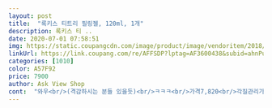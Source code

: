 ```yaml
---
layout: post 
title:  "록키스 티트리 필링젤, 120ml, 1개" 
description: 록키스 티 ..
date: 2020-07-01 07:58:51 
img: https://static.coupangcdn.com/image/product/image/vendoritem/2018/10/02/3000269606/77968b00-70f4-4016-8bc8-853bf9036ca5.jpg 
linkUrl: https://link.coupang.com/re/AFFSDP?lptag=AF3600438&subid=ahnPublicAsk&pageKey=197289&itemId=363472&vendorItemId=3000269606&traceid=V0-113-f404459ce38fac70 
categories: [1010] 
color: A57F92 
price: 7900 
author: Ask View Shop 
cont:  "와우<br/>(격감하시는 분들 있을듯)<br/>ㅋㅋㅋ<br/>가격7,820<br/>각질관리가 필요한 싯점인듯 합니다(<br/> -<br/> -)<br/>각질제거 세안용품 찾다가<br/>거칠함이 느껴져서<br/>겉에서 또르륵 흐르는 기분입니다<br/>겨울 지나면서 피부가 또 뒤집어져서<br/>결과는 대박!!<br/>결국 쿠팡으로 입장 했습니다<br/>결론은 대만족 입니다ㅎ<br/>경계를 하게 되더라고요<br/>계속 좋으면 남동생과<br/>구매가 많은 이유가 있네요<br/>구매하실때 도움되도록 상세히 적어볼께요<br/>구석 구석 꼼꼼하게<br/>굿굿<br/>그냥 물로 닦아봤어요<br/>그동안 각질 제거한다고<br/>그래서 1분? 조금 지났을거 같아<br/>그런데 넘 조금 짰나<br/>그런데 이 제품은<br/>그리고 이 제품이 미백작용도 하나 봅니다<br/>그리고 펌프 입구부분이 오픈되어 있다보니 필링은 매일매일 사용하지 않으니 앞쪽이 말라서 떡져있다가 뽱!!!하고 폭탄처럼 튀기기도 해서 펌프타입은 피했는데 이건 짜서 쓰는 타입이라 원하는 만큼만 눌러서 쓰니 좋네요<br/>그전에도 여기 루키스 제품이 그나마 피부에 자극없이 잘 맞는듯 싶어 가격도 매우 착한 장점을 바탕으로 검색하고 알아본 후 구매해 봤어요<br/>꼭 사용 합니다<br/>낮에 필링하고 외출 했더니<br/>내 얼굴인데도 만지기가ㅋㅋ<br/>대만족 하실 겁니다 (^^)/<br/>대체적으로 자극은 전혀 없습니다<br/>동물실험  하지 않고<br/>둘러보니 후기좋은 다른 제품도 많고<br/>때밀이로 닦으면 안되는걸 알면서도<br/>로션 바르고 계속 신기해서<br/>로션도 늦게 발랐는데<br/>롤링하면서 각질 제거하는 상품 이네요<br/>마개쪽에 은박지 벗겨내지도 않고 안나온다고<br/>매끈해졌더라고요♡.<br/>♡<br/>묵은 각질과 너폐물 정말 마일드하게 관리되네요<br/>문질 문질하면서도 느낀거지만<br/>물기 살짝 제거한 제 얼굴이<br/>물세안 <br/> ->물기 닦아내고 >그위에 발라<br/>미온수로 두번 헹궈내고 세안제는 별도로<br/>미온수로 씻어내고 얼굴을 만져보니<br/>별의 별 방법을 다 써 봤지만<br/>별평점도 대부분 5개인 이상품을 골라냈습니다<br/>볼이 불그레 한것이<br/>볼이랑 이마는 광이 날랑말랑<br/>불투명한 요제품이<br/>비누 살짝 묻혀 닦아내기도 해 봤구요<br/>사라졌네요 ㅎ<br/>사용법을 대충 보니<br/>사용은 오전보다 저녁에 하실것을<br/>살구맛사지 스크럽 클렌징폼<br/>상품에 적힌데로 순한 필링젤 이군요<br/>상품은 로켓배송으로 주문익일 오후에 받았고<br/>상품을 개봉 했습니다<br/>상품평이 좋아서 구매하고<br/>생각보다 필링이 잘 안된거 같아서<br/>샤워하며 머리도 감고 딴거하다가<br/>설마 이게 내각질들,,,(<br/> -<br/> -)<br/>성분도 천연유래를 사용하는 착한회사네요<br/>세게 문지른 두어곳만 붉은기가 살짝 보이고<br/>세면대로 엄청 떨어지네요ㅎㅎ<br/>손등에 우선 테스트겸 짜서 문질러보니 으아악막나와요 막 문질려져요 ㅋㅋㅋㅋㅋㅋㅋ<br/>손등에 짜보니<br/>손등에 테스트하고 이것저것 다른일 보는데 어디서 은으난 향기가 나길래 뭔가 했더니 필링젤 잔향이었어요<br/>스킨을 발라보니 쏙 스며들지 않고<br/>신경질만 내고 있다가<br/>실내에 머물렀음에도 집에 와서 보니<br/>쓰고나면 얼굴이  뽀얘지네요 ㅎㅎ<br/>쓰지 않았습니다<br/>씻고 나서 만져보니 정말 부드럽고 촉촉해졌어요<br/>알갱이 같은건 보이지 않습니다<br/>어떤제품이 좋은지 몰라 헤매다<br/>어마무시하게 문질러 지더니 흐르는 물에는 잘 안떨어져 나가고 슥슥 문지르며 닦으니 피부가 매끈해졌어요<br/>어마어마 합니다 ㅋ<br/>얼굴 만지다가 상품평 남겨요<br/>얼굴에 각질이 너무 많아져서 뾰루지가 생기는건지 왜 생기는건지 도통 모르겠는데 각질 제거를 해주면 뾰루지가 덜 날 수 있다기에 구매해봤어요<br/>얼굴에 문질 문질하고 세안했는데<br/>얼굴에 바르고 롤링 ,스타트 하자마자<br/>얼굴에 써보니 뻘겋게 안일어나는것 보니 순한 필링젤 맞다에 한표요!!굿입니다!!!<br/>얼굴에 있는 하얀 가루덩어리를?<br/>얼굴이 푸석푸석하고 까칠거리는 것이<br/>얼마 지나지 않아<br/>역시 막형성 인가 보군요ㅎ<br/>역시종류 다양하고 후기많고 ㅎ<br/>열심히 문질 문질했더니<br/>열심히 사영해서 얼굴 각질 걱정 없이 살아봐야겠네요<br/>올케에게 선물해도 좋겠어요^^<br/>와^◇^)b<br/>요제품을 쿠팡서 인기가 좋은지<br/>우선 제형은 굉장히 묽지도 되지도 않은편이네요<br/>우선 짜서 쓰는 타입이라 양조절이 쉽네요<br/>우유빛나는 적당한 묽기의 젤이고<br/>유분기가 아직 남아 있는거 같아<br/>유통기한22.<br/>3.<br/>12(넉넉)<br/>음 머랄까요,,얼굴에 미세한 막을 씌운 느낌입니다<br/>이리저리 둘러보다 구매갯수도 엄청 많고<br/>이마랑 콧등을 만져보니 돌기들이 쌱<br/>이마며 코잔등이며 오돌한 먼가 만져지고<br/>이번엔 조금 넉넉하게 짜서<br/>이상품 구매하고 나선 일주일에 한두번은<br/>이상품 구매하세요<br/>이상품 대박 입니다♡<br/>일부러 각질 제거 먼저하고<br/>자극없는 필링제 찾으시는 분들 헤매지 마시고<br/>잠시 뿐이였거든요<br/>저녁에 세안하고 나서도<br/>전에 펌프타입으로 구매해서 써보니 한반에 꽉 눌려져서 양저절이 힘들더라구요<br/>제가 더 사용해 보고<br/>조금씩 짜서 해 봤는데<br/>좋은회사를 알게 된것 같아 기분이 좋습니다♡<br/>주말인 오늘 사용해 봤어요<br/>중독된것 같아요 ㅋㅋ<br/>집에 굴러다니던 각질제거 용품과<br/>짜서 대충 거품내서<br/>참!<br/>처음엔 피부에 트러블 생길까봐<br/>첨엔 필링안에 아무것도 없길래 스크럽이 될까 싶었는데<br/>촵촵두드려주니 쏙 들어갑니다<br/>최근에 밀가루 음식을 많이 먹어 그런지<br/>추천 드립니다<br/>크얼굴이 환해지면서  촉촉한것이<br/>평소에도 각질관리는 거의 않해서<br/>포장은 쿠팡비닐에 넣어서 보내주셨네요<br/>피부 당김도 없습니다<br/>피부가 각질로 인해 거칠거칠해져서<br/>피부가 거칠거칠하니<br/>피부가 당기지 않아<br/>피부도 괜찮겠다<br/>피부에 자극도 없고 향도 괜찮고^^<br/>하얀 덩어리가?<br/>하얗게 각질도 눈에 띄게 보여서<br/>하얗게 때처럼 밀리더라고요<br/>핸드크림 바른것 마냥 향이 은은하게 너무 좋네요<br/>햇빛에 자극받은 느낌이 들더라구요 ㅜ<br/>향은 연한 샴푸향이 납니다<br/>혹시 자극적이지 않을까 내심 걱정하며<br/>화장도 들뜨고 누가 얼굴 만질까봐<br/>화장수를 발라도 겉도는 느낌이고<br/>화장실에서 사용 했는데 혹시나 누가 볼까<br/>효과가 읎네요<br/>후다닥 <br/>흑설탕을 이용한 세안도 해 봤는데<br/>흰때(?) 같은것들이 마구마구 밀립니다<br/>" 
---
```

